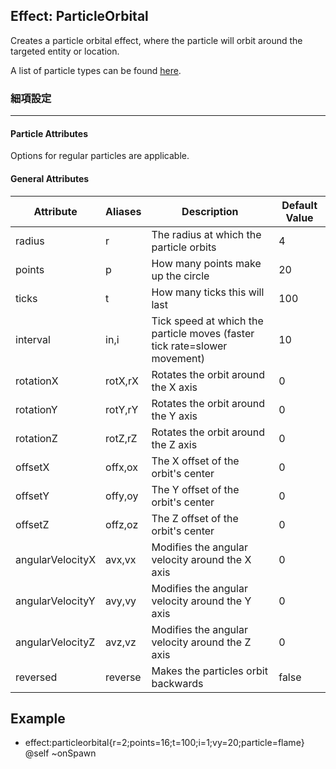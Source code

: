 Effect: ParticleOrbital
----

Creates a particle orbital effect, where the particle will orbit around the targeted entity or location.

A list of particle types can be found [here](/skills/effects/particles/types).

### 細項設定
----

#### Particle Attributes
Options for regular particles are applicable.

#### General Attributes

| Attribute  | Aliases | Description | Default Value |
| ------ | ------ | ------ | ------ |
| radius | r  | The radius at which the particle orbits  | 4 |
| points | p | How many points make up the circle | 20 |
| ticks | t | How many ticks this will last | 100 |
| interval | in,i  | Tick speed at which the particle moves (faster tick rate=slower movement) | 10 |
| rotationX | rotX,rX  | Rotates the orbit around the X axis | 0 |
| rotationY | rotY,rY  | Rotates the orbit around the Y axis | 0 |
| rotationZ | rotZ,rZ  | Rotates the orbit around the Z axis | 0 |
| offsetX | offx,ox   | The X offset of the orbit's center | 0 |
| offsetY | offy,oy   | The Y offset of the orbit's center | 0 |
| offsetZ | offz,oz   | The Z offset of the orbit's center | 0 |
| angularVelocityX | avx,vx  | Modifies the angular velocity around the X axis | 0   |
| angularVelocityY | avy,vy  | Modifies the angular velocity around the Y axis | 0   |
| angularVelocityZ | avz,vz  | Modifies the angular velocity around the Z axis | 0   |
| reversed | reverse | Makes the particles orbit backwards | false |

Example
-------

- effect:particleorbital{r=2;points=16;t=100;i=1;vy=20;particle=flame} @self ~onSpawn